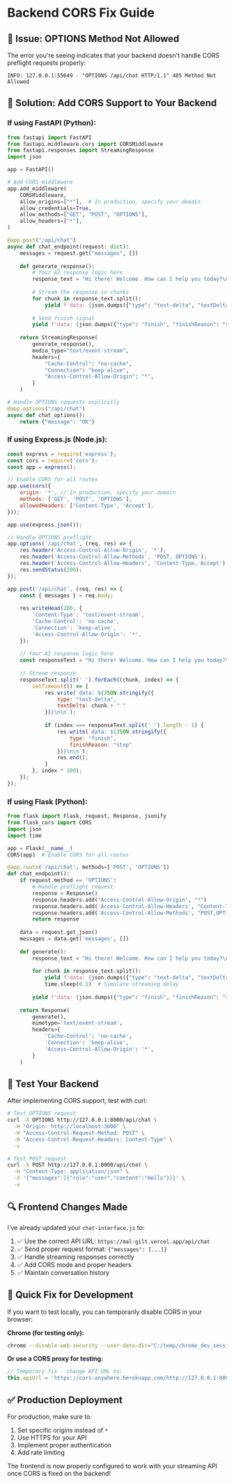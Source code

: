 # Backend CORS Fix Guide

## 🚨 Issue: OPTIONS Method Not Allowed

The error you're seeing indicates that your backend doesn't handle CORS preflight requests properly:

```
INFO: 127.0.0.1:55649 - "OPTIONS /api/chat HTTP/1.1" 405 Method Not Allowed
```

## 🔧 Solution: Add CORS Support to Your Backend

### If using FastAPI (Python):

```python
from fastapi import FastAPI
from fastapi.middleware.cors import CORSMiddleware
from fastapi.responses import StreamingResponse
import json

app = FastAPI()

# Add CORS middleware
app.add_middleware(
    CORSMiddleware,
    allow_origins=["*"],  # In production, specify your domain
    allow_credentials=True,
    allow_methods=["GET", "POST", "OPTIONS"],
    allow_headers=["*"],
)

@app.post("/api/chat")
async def chat_endpoint(request: dict):
    messages = request.get("messages", [])
    
    def generate_response():
        # Your AI response logic here
        response_text = "Hi there! Welcome. How can I help you today?\n"
        
        # Stream the response in chunks
        for chunk in response_text.split():
            yield f'data: {json.dumps({"type": "text-delta", "textDelta": chunk + " "})}\n\n'
        
        # Send finish signal
        yield f'data: {json.dumps({"type": "finish", "finishReason": "stop"})}\n\n'
    
    return StreamingResponse(
        generate_response(),
        media_type="text/event-stream",
        headers={
            "Cache-Control": "no-cache",
            "Connection": "keep-alive",
            "Access-Control-Allow-Origin": "*",
        }
    )

# Handle OPTIONS requests explicitly
@app.options("/api/chat")
async def chat_options():
    return {"message": "OK"}
```

### If using Express.js (Node.js):

```javascript
const express = require('express');
const cors = require('cors');
const app = express();

// Enable CORS for all routes
app.use(cors({
    origin: '*', // In production, specify your domain
    methods: ['GET', 'POST', 'OPTIONS'],
    allowedHeaders: ['Content-Type', 'Accept'],
}));

app.use(express.json());

// Handle OPTIONS preflight
app.options('/api/chat', (req, res) => {
    res.header('Access-Control-Allow-Origin', '*');
    res.header('Access-Control-Allow-Methods', 'POST, OPTIONS');
    res.header('Access-Control-Allow-Headers', 'Content-Type, Accept');
    res.sendStatus(200);
});

app.post('/api/chat', (req, res) => {
    const { messages } = req.body;
    
    res.writeHead(200, {
        'Content-Type': 'text/event-stream',
        'Cache-Control': 'no-cache',
        'Connection': 'keep-alive',
        'Access-Control-Allow-Origin': '*',
    });
    
    // Your AI response logic here
    const responseText = "Hi there! Welcome. How can I help you today?\n";
    
    // Stream response
    responseText.split(' ').forEach((chunk, index) => {
        setTimeout(() => {
            res.write(`data: ${JSON.stringify({
                type: "text-delta",
                textDelta: chunk + " "
            })}\n\n`);
            
            if (index === responseText.split(' ').length - 1) {
                res.write(`data: ${JSON.stringify({
                    type: "finish",
                    finishReason: "stop"
                })}\n\n`);
                res.end();
            }
        }, index * 100);
    });
});
```

### If using Flask (Python):

```python
from flask import Flask, request, Response, jsonify
from flask_cors import CORS
import json
import time

app = Flask(__name__)
CORS(app)  # Enable CORS for all routes

@app.route('/api/chat', methods=['POST', 'OPTIONS'])
def chat_endpoint():
    if request.method == 'OPTIONS':
        # Handle preflight request
        response = Response()
        response.headers.add("Access-Control-Allow-Origin", "*")
        response.headers.add('Access-Control-Allow-Headers', "Content-Type,Accept")
        response.headers.add('Access-Control-Allow-Methods', "POST,OPTIONS")
        return response
    
    data = request.get_json()
    messages = data.get('messages', [])
    
    def generate():
        response_text = "Hi there! Welcome. How can I help you today?\n"
        
        for chunk in response_text.split():
            yield f'data: {json.dumps({"type": "text-delta", "textDelta": chunk + " "})}\n\n'
            time.sleep(0.1)  # Simulate streaming delay
        
        yield f'data: {json.dumps({"type": "finish", "finishReason": "stop"})}\n\n'
    
    return Response(
        generate(),
        mimetype='text/event-stream',
        headers={
            'Cache-Control': 'no-cache',
            'Connection': 'keep-alive',
            'Access-Control-Allow-Origin': '*',
        }
    )
```

## 🧪 Test Your Backend

After implementing CORS support, test with curl:

```bash
# Test OPTIONS request
curl -X OPTIONS http://127.0.0.1:8000/api/chat \
  -H "Origin: http://localhost:3000" \
  -H "Access-Control-Request-Method: POST" \
  -H "Access-Control-Request-Headers: Content-Type" \
  -v

# Test POST request
curl -X POST http://127.0.0.1:8000/api/chat \
  -H "Content-Type: application/json" \
  -d '{"messages":[{"role":"user","content":"Hello"}]}' \
  -v
```

## 🔍 Frontend Changes Made

I've already updated your `chat-interface.js` to:

1. ✅ Use the correct API URL: `https://mal-gilt.vercel.app/api/chat`
2. ✅ Send proper request format: `{"messages": [...]}`
3. ✅ Handle streaming responses correctly
4. ✅ Add CORS mode and proper headers
5. ✅ Maintain conversation history

## 🚀 Quick Fix for Development

If you want to test locally, you can temporarily disable CORS in your browser:

**Chrome (for testing only):**
```bash
chrome --disable-web-security --user-data-dir="C:/temp/chrome_dev_session"
```

**Or use a CORS proxy for testing:**
```javascript
// Temporary fix - change API URL to:
this.apiUrl = 'https://cors-anywhere.herokuapp.com/http://127.0.0.1:8000/api/chat';
```

## ✅ Production Deployment

For production, make sure to:
1. Set specific origins instead of `*`
2. Use HTTPS for your API
3. Implement proper authentication
4. Add rate limiting

The frontend is now properly configured to work with your streaming API once CORS is fixed on the backend!
